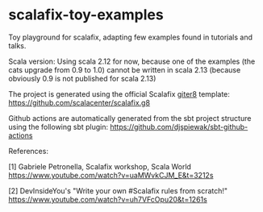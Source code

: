 # scalafix-toy-examples

Toy playground for scalafix, adapting few examples found in tutorials and talks. 

Scala version: Using scala 2.12 for now, because one of the examples (the cats upgrade from 0.9 to 1.0) cannot be written in scala 2.13 (because obviously 0.9 is not published for scala 2.13) 

The project is generated using the official Scalafix [giter8](https://github.com/foundweekends/giter8) template: https://github.com/scalacenter/scalafix.g8 

Github actions are automatically generated from the sbt project structure using the following sbt plugin: https://github.com/djspiewak/sbt-github-actions

References:

[1] Gabriele Petronella, Scalafix workshop, Scala World https://www.youtube.com/watch?v=uaMWvkCJM_E&t=3212s

[2] DevInsideYou's "Write your own #Scalafix rules from scratch!"  https://www.youtube.com/watch?v=uh7VFcOpu20&t=1261s
